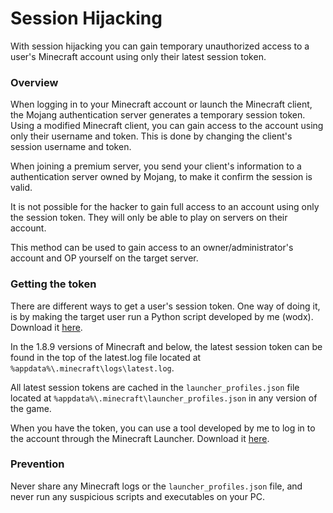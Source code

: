 # Session Hijacking

With session hijacking you can gain temporary unauthorized access to a user's Minecraft account using only their latest session token.

### Overview
When logging in to your Minecraft account or launch the Minecraft client, the Mojang authentication server generates a temporary session token. Using a modified Minecraft client, you can gain access to the account using only their username and token. This is done by changing the client's session username and token.

When joining a premium server, you send your client's information to a authentication server owned by Mojang, to make it confirm the session is valid. 

It is not possible for the hacker to gain full access to an account using only the session token. They will only be able to play on servers on their account.

This method can be used to gain access to an owner/administrator's account and OP yourself on the target server.

### Getting the token
There are different ways to get a user's session token. One way of doing it, is by making the target user run a Python script developed by me (wodx). Download it [here](https://github.com/wodxgod/Minecraft-Session-Token-Stealer). 

In the 1.8.9 versions of Minecraft and below, the latest session token can be found in the top of the latest.log file located at `%appdata%\.minecraft\logs\latest.log`.

All latest session tokens are cached in the `launcher_profiles.json` file located at `%appdata%\.minecraft\launcher_profiles.json` in any version of the game.

When you have the token, you can use a tool developed by me to log in to the account through the Minecraft Launcher. Download it [here](https://github.com/wodxgod/mcjack).

### Prevention
Never share any Minecraft logs or the `launcher_profiles.json` file, and never run any suspicious scripts and executables on your PC.